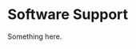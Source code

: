 [title]: # (Software Support)
[tags]: # (XXX)
[priority]: # (726)
# Software Support
Something here.
